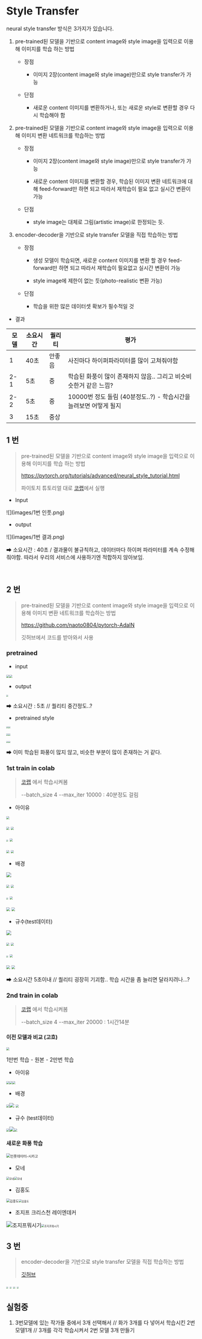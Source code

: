 # Style Transfer

neural style transfer 방식은 3가지가 있습니다.

1. pre-trained된 모델을 기반으로 content image와 style image을 입력으로 이용해 이미지를 학습 하는 방법

   - 장점
     - 이미지 2장(content image와 style image)만으로 style transfer가 가능

   - 단점
     - 새로운 content 이미지를 변환하거나, 또는 새로운 style로 변환할 경우 다시 학습해야 함

2. pre-trained된 모델을 기반으로 content image와 style image을 입력으로 이용해 이미지 변환 네트워크를 학습하는 방법

   - 장점

     - 이미지 2장(content image와 style image)만으로 style transfer가 가능

     - 새로운 content 이미지를 변환할 경우, 학습된 이미지 변환 네트워크에 대해 feed-forward만 하면 되고 따라서 재학습이 필요 없고 실시간 변환이 가능

   - 단점
     - style image는 대체로 그림(artistic image)로 한정되는 듯.

3. encoder-decoder을 기반으로 style transfer 모델을 직접 학습하는 방법

   - 장점

     - 생성 모델이 학습되면, 새로운 content 이미지를 변환 할 경우 feed-forward만 하면 되고 따라서 재학습이 필요없고 실시간 변환이 가능

     - style image에 제한이 없는 듯(photo-realistic 변환 가능)

   - 단점
     - 학습을 위한 많은 데이터셋 확보가 필수적일 것



- 결과

| 모델 | 소요시간 | 퀄리티 | 평가                                                         |
| ---- | -------- | ------ | ------------------------------------------------------------ |
| 1    | 40초     | 안좋음 | 사진마다 하이퍼파라미터를 많이 고쳐줘야함                    |
| 2-1  | 5초      | 중     | 학습된 화풍이 많이 존재하지 않음.. 그리고 비슷비슷한거 같은 느낌? |
| 2-2  | 5초      | 중     | 10000번 정도 돌림 (40분정도..?)  - 학습시간을 늘려보면 어떻게 될지 |
| 3    | 15초     | 중상   |                                                              |





## 1 번

> pre-trained된 모델을 기반으로 content image와 style image을 입력으로 이용해 이미지를 학습 하는 방법
>
> https://pytorch.org/tutorials/advanced/neural_style_tutorial.html
>
> 파이토치 튜토리얼 대로 [코랩](https://colab.research.google.com/drive/16SAT-Lj4ot8vkaLW1s_lNOahkGReFqZt?usp=sharing)에서 실행

- Input

![](images/1번 인풋.png)

- output

![](images/1번 결과.png)

➡ 소요시간 : 40초 / 결과물이 불규칙하고, 데이터마다 하이퍼 파라미터를 계속 수정해줘야함. 따라서 우리의 서비스에 사용하기엔 적합하지 않아보임.

<br>



## 2 번

> pre-trained된 모델을 기반으로 content image와 style image을 입력으로 이용해 이미지 변환 네트워크를 학습하는 방법
>
> https://github.com/naoto0804/pytorch-AdaIN
>
> 깃허브에서 코드를 받아와서 사용

### pretrained

- input

<img src="images/2-1 인풋-1.png" style="zoom: 50%;" /><img src="images/2-1 인풋-2.jpg" style="zoom:50%;" />

- output

<img src="images/2-1 결과.jpg" style="zoom:33%;" />

➡ 소요시간 : 5초 // 퀄리티 중간정도..?

- pretrained style

<img src="images/la_muse.jpg" style="zoom:33%;" /><img src="images/pingu_stylized_la_muse.jpg" style="zoom:33%;" /> 

<img src="images/mondrian.jpg" style="zoom:33%;" /><img src="images/pingu_stylized_mondrian.jpg" style="zoom:33%;" /> 

<img src="images/brushstrokes.jpg" style="zoom:33%;" /><img src="images/pingu_stylized_brushstrokes.jpg" style="zoom:33%;" /> 

➡ 이미 학습된 화풍이 많지 않고, 비슷한 부분이 많이 존재하는 거 같다.

### 1st train in colab 

> [코랩](https://colab.research.google.com/drive/1XOXjnEDCBsiDF6MyJNSf0zUw6gYuhuq4?usp=sharing) 에서 학습시켜봄
>
> --batch_size 4 --max_iter 10000 : 40분정도 걸림



- 아이유

<img src="images/아이유.jpeg" style="zoom:50%;" />

<img src="images/gogh.jpg" style="zoom:50%;" /> <img src="images/아이유_stylized_gogh.jpg" style="zoom:50%;" /> 

<img src="images/la_muse.jpg" style="zoom:30%;" /> <img src="images/아이유_stylized_la_muse.jpg" style="zoom:50%;" /> 

<img src="images/2-1 인풋-2.jpg" style="zoom:50%;" /> <img src="images/아이유_stylized_woman_with_hat_matisse.jpg" style="zoom:50%;" /> 



- 배경

<img src="images/감성.jpg" style="zoom:80%;" />

<img src="images/gogh.jpg" style="zoom:50%;" /> <img src="images/감성_stylized_gogh.jpg" style="zoom:50%;" /> 

<img src="images/la_muse.jpg" style="zoom:30%;" /> <img src="images/감성_stylized_la_muse.jpg" style="zoom:50%;" /> 

<img src="images/2-1 인풋-2.jpg" style="zoom:60%;" /> <img src="images/감성_stylized_woman_with_hat_matisse.jpg" style="zoom:60%;" /> 

- 규수(test데이터)

<img src="images/규스.jpg" style="zoom:80%;" />

<img src="images/gogh.jpg" style="zoom:50%;" /> <img src="images/규스_stylized_gogh.jpg" style="zoom:50%;" /> 

<img src="images/la_muse.jpg" style="zoom:30%;" /> <img src="images/규스_stylized_la_muse.jpg" style="zoom:50%;" /> 

<img src="images/2-1 인풋-2.jpg" style="zoom:60%;" /> <img src="images/규스_stylized_woman_with_hat_matisse.jpg" style="zoom:60%;" /> 



➡ 소요시간 5초이내 // 퀄리티 굉장히 기괴함.. 학습 시간을 좀 늘리면 달라지려나...?

### 2nd train in colab 

> [코랩](https://colab.research.google.com/drive/1XOXjnEDCBsiDF6MyJNSf0zUw6gYuhuq4?usp=sharing) 에서 학습시켜봄
>
> --batch_size 4 --max_iter 20000 : 1시간14분



#### 이전 모델과 비교 (고흐)

<img src="images/gogh.jpg" style="zoom:50%;" />

1만번 학습 - 원본 - 2만번 학습

- 아이유

<img src="images/아이유_stylized_gogh.jpg" style="zoom:50%;" /><img src="images/아이유.jpeg" style="zoom:50%;" /><img src="images/아이유_stylized_gogh2.jpg" style="zoom:50%;" />

- 배경

 <img src="images/감성_stylized_gogh.jpg" style="zoom:50%;" /><img src="images/감성.jpg" style="zoom:80%;" /> <img src="images/감성_stylized_gogh2.jpg" style="zoom:50%;" />

- 규수 (test데이터)

<img src="images/규스_stylized_gogh.jpg" style="zoom:50%;" /><img src="images/규스.jpg" style="zoom:80%;" /><img src="images/규스_stylized_gogh2.jpg" style="zoom:50%;" />



#### 새로운 화풍 학습

<img src="images/chicago.jpg" alt="인풋데이터-시카고" style="zoom:67%;" />

- 모네

<img src="images/모네.jpg" alt="모네" style="zoom:50%;" /><img src="images/chicago_stylized_모네.jpg" alt="모네" style="zoom:50%;" />

- 김홍도 

<img src="images/김홍도.jpg" alt="김홍도" style="zoom:60%;" /><img src="images/chicago_stylized_김홍도.jpg" alt="김홍도" style="zoom:50%;" />

- 조지프 크리스천 레이엔데커

<img src="images/조지프뭐시기.jpg" alt="조지프뭐시기" style="zoom:100%;" /><img src="images/chicago_stylized_조지프뭐시기.jpg" alt="조지프뭐시기" style="zoom:50%;" />

## 3 번

> encoder-decoder을 기반으로 style transfer 모델을 직접 학습하는 방법
>
> [깃허브](https://github.com/CompVis/adaptive-style-transfer)





<img src="images/model3/간판_stylized.png" style="zoom: 33%;" />

<img src="images/model3/아이유.jpg_stylized.jpg" style="zoom: 33%;" />

<img src="images/model3/카페_stylized.png" style="zoom: 33%;" />

<img src="images/model3/별._stylized.jpg" style="zoom: 33%;" />





## 실험중

1. 3번모델에 있는 작가들 중에서 3개 선택해서 // 화가 3개를 다 넣어서 학습시킨 2번 모델1개 // 3개를 각각 학습시켜서 2번 모델 3개 만들기

